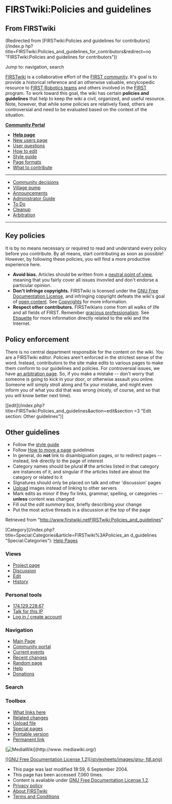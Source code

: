 # FIRSTwiki:Policies and guidelines

## From FIRSTwiki

(Redirected from [FIRSTwiki:Policies and guidelines for contributors](/index.p
hp?title=FIRSTwiki:Policies_and_guidelines_for_contributors&redirect=no "FIRSTwiki:Policies and guidelines for contributors"))

Jump to: navigation, search

[FIRSTwiki](FIRSTwiki "FIRSTwiki") is a collaborative effort of the [FIRST community](FIRST_community "FIRST community"). It's goal is to provide a historical reference and an otherwise valuable, encylcopedic resource to [FIRST Robotics teams](FIRST_Robotics_team "FIRST Robotics team") and others involved in the [FIRST](first) program. To work toward this goal, the wiki has certain **policies and guidelines** that help to keep the wiki a civil, organized, and useful resource. Note, however, that while some policies are relatively fixed, others are controversial and need to be evaluated based on the context of the situation.

**[Community Portal](FIRSTwiki:Community_portal "FIRSTwiki:Community portal")**

- **[Help page](FIRSTwiki:Help "FIRSTwiki:Help")**
- [New users page](FIRSTwiki:New_users_page "FIRSTwiki:New users page")
- [User questions](FIRSTwiki:User_questions "FIRSTwiki:User questions")
- [How to edit](FIRSTwiki:How_does_one_edit_a_page "FIRSTwiki:How does one edit a page")
- [Style guide](FIRSTwiki:Style_guide "FIRSTwiki:Style guide")
- [Page formats](FIRSTwiki:Page_formats "FIRSTwiki:Page formats")
- [What to contribute](FIRSTwiki:What_to_contribute "FIRSTwiki:What to contribute")

--------------------------------------------------------------------------------

- [Community decisions](FIRSTwiki:Community_decisions "FIRSTwiki:Community decisions")
- [Village pump](FIRSTwiki:Village_pump "FIRSTwiki:Village pump")
- [Announcements](FIRSTwiki:Announcements "FIRSTwiki:Announcements")
- [Administrator Guide](FIRSTwiki:Guide_for_administrators "FIRSTwiki:Guide for administrators")
- [To Do](FIRSTwiki:To_Do "FIRSTwiki:To Do")
- [Cleanup](FIRSTwiki:Cleanup "FIRSTwiki:Cleanup")
- [Arbitration](FIRSTwiki:Arbitration "FIRSTwiki:Arbitration")

--------------------------------------------------------------------------------

## Key policies

It is by no means necessary or required to read and understand every policy before you contribute. By all means, start contributing as soon as possible! However, by following these policies, you will find a more productive experience here.

- **Avoid bias.** Articles should be written from a [neutral point of view](http://www.wikipedia.org/wiki/neutral_point_of_view "wikipedia:neutral_point_of_view"), meaning that you fairly cover all issues invovled and don't endorse a particular opinion.
- **Don't infringe copyrights.** FIRSTwiki is licensed under the [GNU Free Documentation License](http://www.wikipedia.org/wiki/GNU_Free_Documentation_License "wikipedia:GNU_Free_Documentation_License"), and infringing copyright defeats the wiki's goal of [open content](http://www.wikipedia.org/wiki/open_content "wikipedia:open_content"). See [Copyrights](http://www.wikipedia.org/wiki/Copyrights "wikipedia:Copyrights") for more information.
- **Respect other contributors.** FIRSTwikians come from all walks of life and all fields of FIRST. Remember [gracious professionalism](Gracious_professionalism "Gracious professionalism"). See [Etiquette](/index.php?title=FIRSTwiki:Etiquette&action=edit "FIRSTwiki:Etiquette") for more information directly related to the wiki and the Internet.

## Policy enforcement

There is no central department responsible for the content on the wiki. _You_ are a FIRSTwiki editor. Policies aren't enforced in the strictest sense of the word. Instead, contributors to the site make edits to various pages to make them conform to our guidelines and policies. For controversial issues, we have [an arbitration page](FIRSTwiki:Arbitration "FIRSTwiki:Arbitration"). So, if you make a mistake -- don't worry that someone is going to kick in your door, or otherwise assault you online. Someone will simply stroll along and fix your mistake, and might even inform you of what you did that was wrong (nicely, of course, and so that you will know better next time).

[[edit](/index.php?title=FIRSTwiki:Policies_and_guidelines&action=edit&section
=3 "Edit section: Other guidelines")]

## Other guidelines

- Follow the [style guide](FIRSTwiki:Style_guide "FIRSTwiki:Style guide")
- Follow [How to move a page](FIRSTwiki:How_to_move_a_page "FIRSTwiki:How to move a page") guidelines
- In general, do **not** link to disambiguation pages, or to redirect pages -- instead, link directly to the page of interest
- Category names should be plural **if** the articles listed in that category are instances of it, and singular if the articles listed are about the category or related to it
- Signatures should only be placed on talk and other 'discussion' pages
- [Upload](Special:Upload "Special:Upload") images instead of linking to other servers
- Mark edits as minor if they fix links, grammar, spelling, or categories -- **unless** content was changed
- Fill out the _edit summary_ box, briefly describing your change
- Put the most active threads in a discussion at the top of the page

Retrieved from "<http://www.firstwiki.netFIRSTwiki:Policies_and_guidelines>"

[Category](/index.php?title=Special:Categories&article=FIRSTwiki%3APolicies_an
d_guidelines "Special:Categories"): [Help Pages](Category:Help_Pages "Category:Help Pages")

### Views

- [Project page](FIRSTwiki:Policies_and_guidelines)
- [Discussion](FIRSTwiki_talk:Policies_and_guidelines)
- [Edit](/index.php?title=FIRSTwiki:Policies_and_guidelines&action=edit)
- [History](/index.php?title=FIRSTwiki:Policies_and_guidelines&action=history)

### Personal tools

- [174.129.228.67](User:174.129.228.67)
- [Talk for this IP](User_talk:174.129.228.67)
- [Log in / create account](/index.php?title=Special:Userlogin&returnto=FIRSTwiki:Policies_and_guidelines)

[](Main_Page "Main Page")

### Navigation

- [Main Page](Main_Page)
- [Community portal](FIRSTwiki:Community_portal)
- [Current events](Current_events)
- [Recent changes](Special:Recentchanges)
- [Random page](Special:Random)
- [Help](FIRSTwiki:Help)
- [Donations](FIRSTwiki:Site_support)

### Search

### Toolbox

- [What links here](Special:Whatlinkshere/FIRSTwiki:Policies_and_guidelines)
- [Related changes](Special:Recentchangeslinked/FIRSTwiki:Policies_and_guidelines)
- [Upload file](Special:Upload)
- [Special pages](Special:Specialpages)
- [Printable version](/index.php?title=FIRSTwiki:Policies_and_guidelines&printable=yes)
- [Permanent link](/index.php?title=FIRSTwiki:Policies_and_guidelines&oldid=37732)

[![MediaWiki](/skins/common/images/poweredby_mediawiki_88x31.png)](http://www.
mediawiki.org/)

[![GNU Free Documentation License 1.2](/stylesheets/images/gnu-
fdl.png)](http://www.gnu.org/copyleft/fdl.html)

- This page was last modified 18:59, 6 September 2004.
- This page has been accessed 7,060 times.
- Content is available under [GNU Free Documentation License 1.2](http://www.gnu.org/copyleft/fdl.html "http://www.gnu.org/copyleft/fdl.html").
- [Privacy policy](FIRSTwiki:Privacy_policy "FIRSTwiki:Privacy policy")
- [About FIRSTwiki](FIRSTwiki:About "FIRSTwiki:About")
- [Terms and Conditions](FIRSTwiki:Terms_and_conditions "FIRSTwiki:Terms and conditions")
